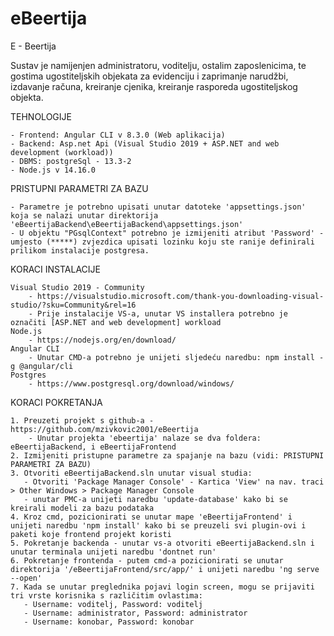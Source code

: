 # eBeertija

E - Beertija

Sustav je namijenjen administratoru, voditelju, ostalim zaposlenicima, te gostima ugostiteljskih objekata za evidenciju i zaprimanje narudžbi, izdavanje računa, kreiranje cjenika, kreiranje rasporeda ugostiteljskog objekta.


TEHNOLOGIJE

    - Frontend: Angular CLI v 8.3.0 (Web aplikacija) 
    - Backend: Asp.net Api (Visual Studio 2019 + ASP.NET and web development (workload))
    - DBMS: postgreSql - 13.3-2
    - Node.js v 14.16.0


PRISTUPNI PARAMETRI ZA BAZU

    - Parametre je potrebno upisati unutar datoteke 'appsettings.json' koja se nalazi unutar direktorija 'eBeertijaBackend\eBeertijaBackend\appsettings.json'
    - U objektu "PGsqlContext" potrebno je izmijeniti atribut 'Password' - umjesto (*****) zvjezdica upisati lozinku koju ste ranije definirali prilikom instalacije postgresa.


KORACI INSTALACIJE

    Visual Studio 2019 - Community 
        - https://visualstudio.microsoft.com/thank-you-downloading-visual-studio/?sku=Community&rel=16
        - Prije instalacije VS-a, unutar VS installera potrebno je označiti [ASP.NET and web development] workload
    Node.js 
        - https://nodejs.org/en/download/
    Angular CLI
        - Unutar CMD-a potrebno je unijeti sljedeću naredbu: npm install -g @angular/cli
    Postgres
        - https://www.postgresql.org/download/windows/


KORACI POKRETANJA

    1. Preuzeti projekt s github-a - https://github.com/mzivkovic2001/eBeertija 
        - Unutar projekta 'ebeertija' nalaze se dva foldera: eBeertijaBackend, i eBeertijaFrontend
    2. Izmijeniti pristupne parametre za spajanje na bazu (vidi: PRISTUPNI PARAMETRI ZA BAZU)
    3. Otvoriti eBeertijaBackend.sln unutar visual studia:
       - Otvoriti 'Package Manager Console' - Kartica 'View' na nav. traci > Other Windows > Package Manager Console
       - unutar PMC-a unijeti naredbu 'update-database' kako bi se kreirali modeli za bazu podataka
    4. Kroz cmd, pozicionirati se unutar mape 'eBeertijaFrontend' i unijeti naredbu 'npm install' kako bi se preuzeli svi plugin-ovi i paketi koje frontend projekt koristi
    5. Pokretanje backenda - unutar vs-a otvoriti eBeertijaBackend.sln i unutar terminala unijeti naredbu 'dontnet run'
    6. Pokretanje frontenda - putem cmd-a pozicionirati se unutar direktorija '/eBeertijaFrontend/src/app/' i unijeti naredbu 'ng serve --open'
    7. Kada se unutar preglednika pojavi login screen, mogu se prijaviti tri vrste korisnika s različitim ovlastima:
       - Username: voditelj, Password: voditelj
       - Username: administrator, Password: administrator
       - Username: konobar, Password: konobar
